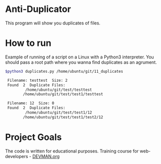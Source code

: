# Anti-Duplicator
This program will show you duplicates of files.

# How to run
Example of running of a script on a Linux with a Python3 interpreter.
You should pass a root path where you wanna find duplicates as an agrument.
```bash
$python3 duplicates.py /home/ubuntu/git/11_duplicates

 Filename: testtest  Size: 2 
 Found  2  Duplicate Files:
         /home/ubuntu/git/test/testtest
        /home/ubuntu/git/test/test1/testtest

 Filename: 12  Size: 0 
 Found  2  Duplicate Files:
         /home/ubuntu/git/test/test1/12
        /home/ubuntu/git/test/test1/test2/12

```

# Project Goals

The code is written for educational purposes. Training course for web-developers - [DEVMAN.org](https://devman.org)
